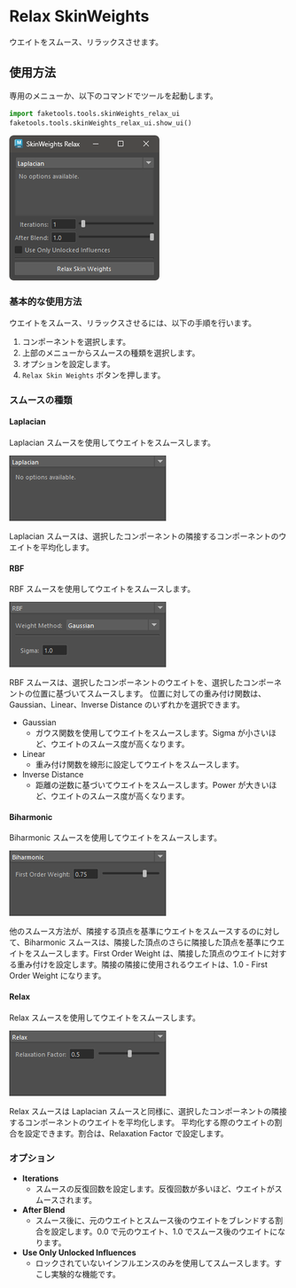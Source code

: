 # Relax SkinWeights

ウエイトをスムース、リラックスさせます。

## 使用方法

専用のメニューか、以下のコマンドでツールを起動します。

```python
import faketools.tools.skinWeights_relax_ui
faketools.tools.skinWeights_relax_ui.show_ui()
```

![image001](images/skinWeights_relax/image001.png)

### 基本的な使用方法

ウエイトをスムース、リラックスさせるには、以下の手順を行います。

1. コンポーネントを選択します。
2. 上部のメニューからスムースの種類を選択します。
3. オプションを設定します。
4. `Relax Skin Weights` ボタンを押します。

### スムースの種類

#### Laplacian

Laplacian スムースを使用してウエイトをスムースします。

![image002](images/skinWeights_relax/image002.png)

Laplacian スムースは、選択したコンポーネントの隣接するコンポーネントのウエイトを平均化します。

#### RBF

RBF スムースを使用してウエイトをスムースします。

![image003](images/skinWeights_relax/image003.png)

RBF スムースは、選択したコンポーネントのウエイトを、選択したコンポーネントの位置に基づいてスムースします。
位置に対しての重み付け関数は、Gaussian、Linear、Inverse Distance のいずれかを選択できます。

- Gaussian
  - ガウス関数を使用してウエイトをスムースします。Sigma が小さいほど、ウエイトのスムース度が高くなります。
- Linear
  - 重み付け関数を線形に設定してウエイトをスムースします。
- Inverse Distance
  - 距離の逆数に基づいてウエイトをスムースします。Power が大きいほど、ウエイトのスムース度が高くなります。

#### Biharmonic

Biharmonic スムースを使用してウエイトをスムースします。

![image006](images/skinWeights_relax/image006.png)

他のスムース方法が、隣接する頂点を基準にウエイトをスムースするのに対して、Biharmonic スムースは、隣接した頂点のさらに隣接した頂点を基準にウエイトをスムースします。First Order Weight は、隣接した頂点のウエイトに対する重み付けを設定します。隣接の隣接に使用されるウエイトは、1.0 - First Order Weight になります。


#### Relax

Relax スムースを使用してウエイトをスムースします。

![image007](images/skinWeights_relax/image007.png)

Relax スムースは Laplacian スムースと同様に、選択したコンポーネントの隣接するコンポーネントのウエイトを平均化します。
平均化する際のウエイトの割合を設定できます。割合は、Relaxation Factor で設定します。

### オプション

- **Iterations**
  - スムースの反復回数を設定します。反復回数が多いほど、ウエイトがスムースされます。
- **After Blend**
  - スムース後に、元のウエイトとスムース後のウエイトをブレンドする割合を設定します。0.0 で元のウエイト、1.0 でスムース後のウエイトになります。
- **Use Only Unlocked Influences**
  - ロックされていないインフルエンスのみを使用してスムースします。すこし実験的な機能です。
